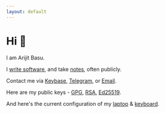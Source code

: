 ```yaml
---
layout: default
---
```


# Hi 👋

I am Arijit Basu.

I [write software][1], and take [notes][2], often publicly.

Contact me via [Keybase][3], [Telegram][4], or [Email][5].

Here are my public keys - [GPG][6], [RSA][7], [Ed25519][8].

And here's the current configuration of my [laptop][9] & [keyboard][10].

[1]: https://github.com/sayanarijit
[2]: /notes
[3]: https://keybase.io/sayanarijit
[4]: https://t.me/sayanarijit
[5]: mailto:hi@arijitbasu.in
[6]: /gpg.txt
[7]: /id_rsa.txt
[8]: /id_ed25519.txt
[9]: https://github.com/sayanarijit/.files
[10]: /keyboard
